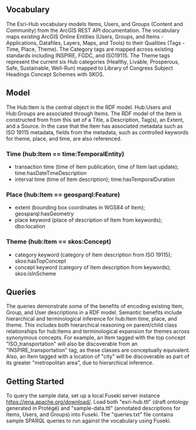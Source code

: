 ## Vocabulary
The Esri-Hub vocabulary models Items, Users, and Groups (Content and Community) from the ArcGIS REST API documentation. The vocabulary maps existing ArcGIS Online Entities (Users, Groups, and Items -  Applications, Datafiles, Layers, Maps, and Tools) to their Qualities (Tags - Time, Place, Theme). The Category tags are mapped across existing standards including INSPIRE, FGDC, and ISO19115. The Theme tags represent the current six Hub categories (Healthy, Livable, Prosperous, Safe, Sustainable, Well-Run) mapped to Library of Congress Subject Headings Concept Schemes with SKOS.

## Model
The Hub:Item is the central object in the RDF model. Hub:Users and Hub:Groups are associated through Items. The RDF model of the Item is constructed from from this set of a Title, a Description, Tag(s), an Extent, and a Source. In the case that the Item has associated metadata such as ISO 19115 metadata, fields from the metadata, such as controlled keywords for theme, place, and time, are also referenced.

### Time (hub:Item == time:TemporalEntity)
- transaction time (time of Item publication, time of Item last update); time:hasDateTimeDescription
- interval time (time of Item description); time:hasTemporalDuration

### Place (hub:Item == geosparql:Feature)
- extent (bounding box coordinates in WGS84 of Item); geosparql:hasGeometry
- place keyword (place of description of Item from keywords); dbo:location

### Theme (hub:Item == skos:Concept)
- category keyword (category of Item description from ISO 19115); skos:hasTopConcept
- concept keyword (category of Item description from keywords); skos:isInScheme

## Queries
The queries demonstrate some of the benefits of encoding existing Item, Group, and User descriptions in a RDF model. Semantic benefits include hierarchical and terminological inference for hub:Item time, place, and theme. This includes both hierarchical reasoning on parent/child class relationships for hub:Items and terminological expansion for themes across synonymous concepts. For example, an Item tagged with the top concept "ISO_transportation" will also be discoverable from an "INSPIRE_transportation" tag, as these classes are conceptually equivalent. Also, an Item tagged with a location of "city" will be discoverable as part of its greater "metropolitan area", due to hierarchical inference.

## Getting Started
To query the sample data, set up a local Fuseki server instance <https://jena.apache.org/download/>. Load both "esri-hub.ttl" (draft ontology generated in Protégé) and "sample-data.ttl" (annotated descriptions for Items, Users, and Groups) into Fuseki. The "queries.txt" file contains sample SPARQL queries to run against the vocabulary using Fuseki.
